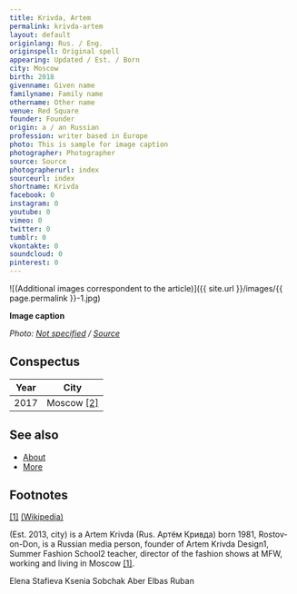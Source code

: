 ```yaml
---
title: Krivda, Artem
permalink: krivda-artem
layout: default
originlang: Rus. / Eng.
originspell: Original spell
appearing: Updated / Est. / Born
city: Moscow
birth: 2018
givenname: Given name
familyname: Family name
othername: Other name
venue: Red Square
founder: Founder
origin: a / an Russian
profession: writer based in Europe
photo: This is sample for image caption
photographer: Photographer
source: Source
photographerurl: index
sourceurl: index
shortname: Krivda
facebook: 0
instagram: 0
youtube: 0
vimeo: 0
twitter: 0
tumblr: 0
vkontakte: 0
soundcloud: 0
pinterest: 0
---
```


![(Additional images correspondent to the article)]({{ site.url }}/images/{{ page.permalink }}-1.jpg)

**Image caption**

*Photo: [Not specified](index) / [Source](index)*

## Сonspectus

|Year|City|
|-|-|
|2017|Moscow <span id="a2">[\[2\]](#f2)</span>|

## See also

+ [About](index)
+ [More](index)

## Footnotes

[[1]](#a1) <span id="f1"></span> [(Wikipedia)](index)

(Est. 2013, city) is a Artem Krivda (Rus. Артём Кривда) born 1981, Rostov-on-Don, is a Russian media person, founder of Artem Krivda Design1, Summer Fashion School2 teacher, director of the fashion shows at MFW, working and living in Moscow <span id="a1">[\[1\]](#f1)</span>.

Elena Stafieva
Ksenia Sobchak
Aber Elbas
Ruban

